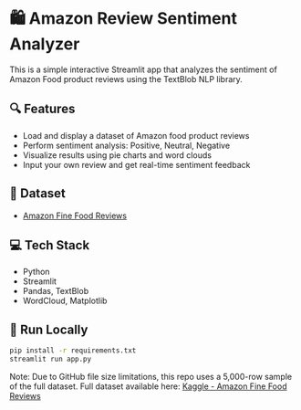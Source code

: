 # 🛍️ Amazon Review Sentiment Analyzer

This is a simple interactive Streamlit app that analyzes the sentiment of Amazon Food product reviews using the TextBlob NLP library.

## 🔍 Features

- Load and display a dataset of Amazon food product reviews
- Perform sentiment analysis: Positive, Neutral, Negative
- Visualize results using pie charts and word clouds
- Input your own review and get real-time sentiment feedback

## 📂 Dataset

- [Amazon Fine Food Reviews](https://www.kaggle.com/datasets/snap/amazon-fine-food-reviews)

## 💻 Tech Stack

- Python
- Streamlit
- Pandas, TextBlob
- WordCloud, Matplotlib

## 🚀 Run Locally

```bash
pip install -r requirements.txt
streamlit run app.py
```
Note: Due to GitHub file size limitations, this repo uses a 5,000-row sample of the full dataset.
Full dataset available here: [Kaggle - Amazon Fine Food Reviews](https://www.kaggle.com/datasets/snap/amazon-fine-food-reviews)
